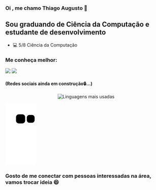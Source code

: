 ### Oi , me chamo Thiago Augusto 👋

## Sou graduando de Ciência da Computação e estudante de desenvolvimento

 
- 💻 5/8 Ciência da Computação

### Me conheça melhor:

<div>
  <a href="" target="_blank"><img src="https://img.shields.io/badge/-Instagram-%23E4405F?style=for-the-badge&logo=instagram&logoColor=white" target="_blank"></a>
  <a href="https://www.linkedin.com/in/thiagoamaral0/" target="_blank"><img src="https://img.shields.io/badge/-LinkedIn-%230077B5?style=for-the-badge&logo=linkedin&logoColor=white" target="_blank"></a>
</div>

#### (Redes sociais ainda em construção🔒...)

<div align="center">
<img width="450em" alt="" src="https://github-readme-stats.vercel.app/api?username=thiagoamaral0&show_icons=true&theme=dracula" />
<img width="380em" alt="Linguagens mais usadas" src="https://github-readme-stats.vercel.app/api/top-langs/?username=thiagoamaral0&layout=compact&theme=dracula"/>
</div>

![Snake animation](https://github.com/thiagoamaral0/thiagoamaral0/blob/output/github-contribution-grid-snake.svg)

### Gosto de me conectar com pessoas interessadas na área, vamos trocar ideia 😄
